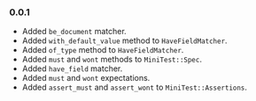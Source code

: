 ### 0.0.1

* Added `be_document` matcher.
* Added `with_default_value` method to `HaveFieldMatcher`.
* Added `of_type` method to `HaveFieldMatcher`.
* Added `must` and `wont` methods to `MiniTest::Spec`.
* Added  `have_field` matcher.
* Added `must` and `wont` expectations.
* Added `assert_must` and `assert_wont` to `MiniTest::Assertions`.
